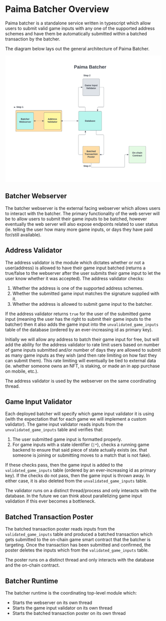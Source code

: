 # Paima Batcher Overview

Paima batcher is a standalone service written in typescript which allow users to submit valid game inputs with any one of the supported address schemes and have them be automatically submitted within a batched transaction by the batcher.

The diagram below lays out the general architecture of Paima Batcher.

![](batcher.png)

## Batcher Webserver

The batcher webserver is the external facing webserver which allows users to interact with the batcher. The primary functionality of the web server will be to allow users to submit their game inputs to be batched, however eventually the web server will also expose endpoints related to user status (ie. telling the user how many more game inputs, or days they have paid for/still available).

## Address Validator

The address validator is the module which dictates whether or not a user(address) is allowed to have their game input batched (returns a true/false to the webserver after the user submits their game input to let the user know whether it was accepted). The address validator checks:

1. Whether the address is one of the supported address schemes.
2. Whether the submitted game input matches the signature supplied with it.
3. Whether the address is allowed to submit game input to the batcher.

If the address validator returns `true` for the user of the submitted game input (meaning the user has the right to submit their game inputs to the batcher) then it also adds the game input into the `unvalidated_game_inputs` table of the database (ordered by an ever-increasing id as primary key).

Initially we will allow any address to batch their game input for free, but will add the ability for the address validator to rate limit users based on number of game inputs submitted and/or number of days they are allowed to submit as many game inputs as they wish (and then rate limiting on how fast they can submit them). This rate limiting will eventually be tied to external data (ie. whether someone owns an NFT, is staking, or made an in app purchase on mobile, etc.).

The address validator is used by the webserver on the same coordinating thread.

## Game Input Validator

Each deployed batcher will specify which game input validator it is using (with the expectation that for each game we will implement a custom validator). The game input validator reads inputs from the `unvalidated_game_inputs` table and verifies that:

1. The user submitted game input is formatted properly.
2. For game inputs with a state identifier (`|*`), checks a running game backend to ensure that said piece of state actually exists (ex. that someone is joining or submitting moves to a match that is not fake).

If these checks pass, then the game input is added to the `validated_game_inputs` table (ordered by an ever-increasing id as primary key). If the checks do not pass, then the game input is thrown away. In either case, it is also deleted from the `unvalidated_game_inputs` table.

The validator runs on a distinct thread/process and only interacts with the database. In the future we can think about parallelizing game input validation if this ever becomes a bottleneck.

## Batched Transaction Poster

The batched transaction poster reads inputs from the `validated_game_inputs` table and produced a batched transaction which gets submitted to the on-chain game smart contract that the batcher is targeting. Once the transaction has been submitted and confirmed, the poster deletes the inputs which from the `validated_game_inputs` table.

The poster runs on a distinct thread and only interacts with the database and the on-chain contract.

## Batcher Runtime

The batcher runtime is the coordinating top-level module which:

- Starts the webserver on its own thread
- Starts the game input validator on its own thread
- Starts the batched transaction poster on its own thread
